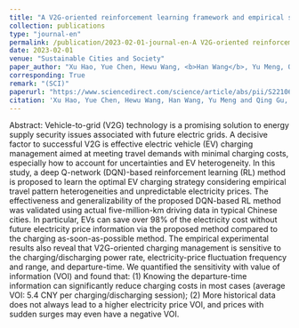 ```yaml
---
title: "A V2G-oriented reinforcement learning framework and empirical study for heterogeneous electric vehicle charging management"
collection: publications
type: "journal-en"
permalink: /publication/2023-02-01-journal-en-A V2G-oriented reinforcement learning framework and empirical study for heterogeneous electric vehicle charging management
date: 2023-02-01
venue: "Sustainable Cities and Society"
paper_author: "Xu Hao, Yue Chen, Hewu Wang, <b>Han Wang</b>, Yu Meng, Qing Gu"
corresponding: True
remark: "(SCI)"
paperurl: "https://www.sciencedirect.com/science/article/abs/pii/S2210670722006497"
citation: 'Xu Hao, Yue Chen, Hewu Wang, Han Wang, Yu Meng and Qing Gu, "A V2G-oriented reinforcement learning framework and empirical study for heterogeneous electric vehicle charging management",<i>Sustainable Cities and Society</i>,Volume 89, pp.104345, 2023.'
---
```


Abstract:
Vehicle-to-grid (V2G) technology is a promising solution to energy supply security issues associated with future electric grids. A decisive factor to successful V2G is effective electric vehicle (EV) charging management aimed at meeting travel demands with minimal charging costs, especially how to account for uncertainties and EV heterogeneity. In this study, a deep Q-network (DQN)-based reinforcement learning (RL) method is proposed to learn the optimal EV charging strategy considering empirical travel pattern heterogeneities and unpredictable electricity prices. The effectiveness and generalizability of the proposed DQN-based RL method was validated using actual five-million-km driving data in typical Chinese cities. In particular, EVs can save over 98% of the electricity cost without future electricity price information via the proposed method compared to the charging as-soon-as-possible method. The empirical experimental results also reveal that V2G-oriented charging management is sensitive to the charging/discharging power rate, electricity-price fluctuation frequency and range, and departure-time. We quantified the sensitivity with value of information (VOI) and found that: (1) Knowing the departure-time information can significantly reduce charging costs in most cases (average VOI: 5.4 CNY per charging/discharging session); (2) More historical data does not always lead to a higher electricity price VOI, and prices with sudden surges may even have a negative VOI.
